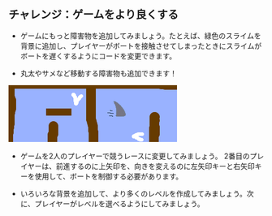 ## チャレンジ：ゲームをより良くする

- ゲームにもっと障害物を追加してみましょう。たとえば、緑色のスライムを背景に追加し、プレイヤーがボートを接触させてしまったときにスライムがボートを遅くするようにコードを変更できます。

- 丸太やサメなど移動する障害物も追加できます！

![スクリーンショット](images/boat-obstacles.png)

- ゲームを2人のプレイヤーで競うレースに変更してみましょう。 2番目のプレイヤーは、前進するのに上矢印を、向きを変えるのに左矢印キーと右矢印キーを使用して、ボートを制御する必要があります。

- いろいろな背景を追加して、より多くのレベルを作成してみましょう。次に、プレイヤーがレベルを選べるようにしてみましょう。